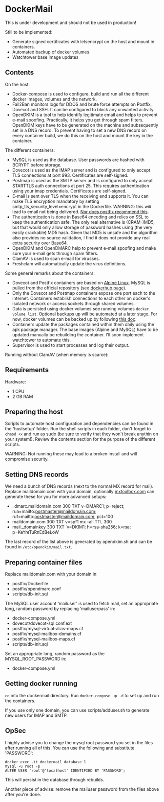 # DockerMail

This is under development and should not be used in production!

Still to be implemented:
*   Generate signed certificates with letsencrypt on the host and mount in containers.
*   Automated backup of docker volumes
*   Watchtower base image updates

## Contents

On the host:  
*   Docker-compose is used to configure, build and run all the different docker images, volumes and the network.
*   Fail2Ban monitors logs for DDOS and brute force attempts on Postfix, Dovecot and SSH. It can be configured to block any unwanted activity.
*   OpenDKIM is a tool to help identify legitimate email and helps to prevent e-mail spoofing. Practically, it helps you get through spam filters. OpenDKIM keys have to be generated on the machine and subsequently set in a DNS record. To prevent having to set a new DNS record on every container build, we do this on the host and mount the key in the container.
  
The different containers:  
*   MySQL is used as the database. User passwords are hashed with BCRYPT before storage.
*   Dovecot is used as the IMAP server and is configured to only accept TLS connections at port 993. Certificates are self-signed.
*   Postmap is used as the SMTP server and is configured to only accept STARTTLS auth connections at port 25. This requires authentication using your imap credentials. Certificates are self-signed.
  * E-mail is sent over TLS when the receiving end supports it. You can make TLS encryption mandatory by setting smtp_tls_security_level=encrypt in the Dockerfile. WARNING: this _will_ lead to email not being delivered. [Nor does postfix recommend this](http://www.postfix.org/postconf.5.html#smtp_tls_security_level).
  * The authentication is done in Base64 encoding and relies on SSL to keep the authentication safe. The only real alternative is (CRAM-)MD5, but that would only allow storage of password hashes using (the very easily crackable) MD5 hash. Given that MD5 is unsafe and the algorithm also provides no source validation, I find it does not provide any real extra security over Base64.
  * OpenDKIM and OpenDMARC help to prevent e-mail spoofing and make sure your e-mail gets through spam filters.
*   ClamAV is used to scan e-mail for virusses.
  * Freshclam will automatically update the virus definitions.
  
Some general remarks about the containers:  
*   Dovecot and Postfix containers are based on [Alpine Linux](https://www.alpinelinux.org/). MySQL is pulled from the official repository (see [dockerhub page](https://hub.docker.com/r/mysql/mysql-server)).
*   Only the Dovecot and Postmap containers expose one port each to the internet. Containers establish connections to each other on docker's isolated network or access sockets through shared volumes.
*   Data is persisted using docker volumes see running volumes `docker volume list`. Optional backups up will be automated at a later stage. For now, docker volumes can be backed up by following [this doc](https://docs.docker.com/storage/volumes/#backup-restore-or-migrate-data-volumes).
*   Containers update the packages contained within them daily using the apk package manager. The base images (Alpine and MySQL) have to be updated manually be rebuilding the container. I'll soon implement watchtower to automate this.
*   Supervisor is used to start processes and log their output.

Running without ClamAV (when memory is scarce):  

## Requirements

Hardware:  
*   1 CPU
*   2 GB RAM

## Preparing the host

Scripts to automate host configuration and dependencies can be found in the 'hostsetup' folder. Run the shell scripts in each folder, don't forget to `chmod +x` and run as sudo (be sure to verify that they won't break anythin on your system!). Review the contents section for the purpose of the different scripts.  
  
WARNING: Not running these may lead to a broken install and will compromise security.

## Setting DNS records

We need a bunch of DNS records (next to the normal MX record for mail). Replace maildomain.com with your domain, optionally [mxtoolbox.com](https://mxtoolbox.com/) can generate these for you for more advanced setups:  

*   _dmarc.maildomain.com   300 TXT v=DMARC1; p=reject; rua=mailto:postmaster@maildomain.com; ruf=mailto:postmaster@maildomain.com; pct=100
*   maildomain.com 300  TXT v=spf1 mx -all  TTL 300
*   mail._domainkey 300 TXT 'v=DKIM1; h=rsa-sha256; k=rsa; p=KeYreTuRnEdBeLoW
  
The last record of the list above is generated by opendkim.sh and can be found in `/etc/opendkim/mail.txt`.

## Preparing container files

Replace maildomain.com with your domain in:  
*   postfix/Dockerfile
*   postfix/opendmarc.conf
*   scripts/db-init.sql
  
The MySQL user account 'mailuser' is used to fetch mail, set an appropriate long, random password by replacing 'mailuserpass' in:  
*   docker-compose.yml
*   dovecot/dovecot-sql.conf.ext
*   postfix/mysql-virtual-alias-maps.cf
*   postfix/mysql-mailbox-domains.cf
*   postfix/mysql-mailbox-maps.cf
*   scripts/db-init.sql

Set an appropriate long, random password as the MYSQL_ROOT_PASSWORD in:
*   docker-compose.yml

## Getting docker running

`cd` into the dockermail directory. Run `docker-compose up -d` to set up and run the containers.

If you use only one domain, you can use scripts/adduser.sh to generate new users for IMAP and SMTP.

## OpSec

I highly advise you to change the mysql root password you set in the files after running all of this. You can use the following and substitute 'PASSWORD':

```
docker exec -it dockermail_database_1  
mysql -u root -p
ALTER USER 'root'@'localhost' IDENTIFIED BY 'PASSWORD';
```

This will persist in the database through rebuilds.  

Another piece of advise: remove the mailuser password from the files above after you're done.